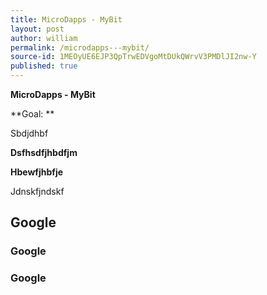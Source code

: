 ```yaml
---
title: MicroDapps - MyBit
layout: post
author: william
permalink: /microdapps---mybit/
source-id: 1MEOyUE6EJP3QpTrwEDVgoMtDUkQWrvV3PMDlJI2nw-Y
published: true
---
```

**MicroDapps - MyBit**

**Goal: **

Sbdjdhbf

**Dsfhsdfjhbdfjm**

**Hbewfjhbfje**

Jdnskfjndskf

<!-- fkdjsbfdsj -->

## Google

### Google

### Google

